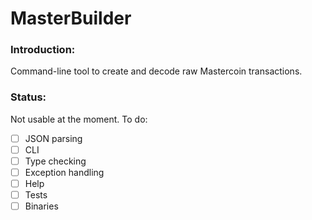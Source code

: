 MasterBuilder
=============

### Introduction:

Command-line tool to create and decode raw Mastercoin transactions.

### Status:

Not usable at the moment. To do:

- [ ] JSON parsing
- [ ] CLI
- [ ] Type checking
- [ ] Exception handling
- [ ] Help
- [ ] Tests
- [ ] Binaries
